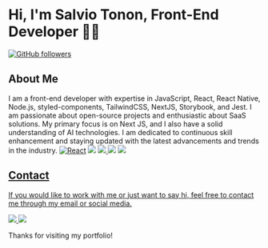 <h1>Hi, I'm Salvio Tonon, Front-End Developer 👨‍💻</h1>

<a href="https://github.com/salviotonon?tab=followers"><img src="https://img.shields.io/github/followers/salviotonon.svg?style=social&label=Follow" alt="GitHub followers"></a>


<h2>About Me</h2>
<p>I am a front-end developer with expertise in JavaScript, React, React Native, Node.js, styled-components, TailwindCSS, NextJS, Storybook, and Jest. I am passionate about open-source projects and enthusiastic about SaaS solutions. My primary focus is on Next JS, and I also have a solid understanding of AI technologies. I am dedicated to continuous skill enhancement and staying updated with the latest advancements and trends in the industry.</h2>
<a href="https://reactjs.org/" target="_blank"><img src="https://img.shields.io/badge/react-%2320232a.svg?style=for-the-badge&logo=react&logoColor=%2361DAFB" alt="React"></a>  
<a href="https://developer.mozilla.org/pt-BR/docs/Web/JavaScript" target="_blank"><img src="https://img.shields.io/badge/JavaScript-F7DF1E?style=for-the-badge&logo=javascript&logoColor=black" /></a>  
<a href="https://www.w3schools.com/css/" target="_blank"><img src="https://img.shields.io/badge/CSS3-1572B6?style=for-the-badge&logo=css3&logoColor=white" /> </a>  
<a href="https://nodejs.org/en/" target="_blank"><img src="https://img.shields.io/badge/node.js-6DA55F?style=for-the-badge&logo=node.js&logoColor=white" /></a>  
<a href="https://developer.mozilla.org/pt-BR/docs/Web/HTML" target="_blank"><img src="https://img.shields.io/badge/HTML5-E34F26?style=for-the-badge&logo=html5&logoColor=white"/>  

  
  

<h2>Contact</h2>
<p>If you would like to work with me or just want to say hi, feel free to contact me through my email or social media.</p>


<a href="https://www.linkedin.com/in/salvio-tonon-279579251/" target="_blank"><img src="https://img.shields.io/badge/linkedin-%230077B5.svg?style=for-the-badge&logo=linkedin&logoColor=white" /> 
<a href="https://discordapp.com/users/tonnnn#1685"><img src="https://img.shields.io/badge/Discord-5865F2?style=for-the-badge&logo=discord&logoColor=white" /></a>


Thanks for visiting my portfolio!  

  


